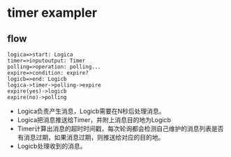 # timer exampler

## flow
```flow
logica=>start: Logica
timer=>inputoutput: Timer
polling=>operation: polling...
expire=>condition: expire?
logicb=>end: Logicb
logica->timer->polling->expire
expire(yes)->logicb
expire(no)->polling
```

- Logica负责产生消息，Logicb需要在N秒后处理消息。
- Logica把消息推送给Timer，并附上消息目的地为Logicb
- Timer计算出消息的超时时间戳，每次轮询都会检测自己维护的消息列表是否有消息过期，如果消息过期，则推送给对应的目的地。
- Logicb处理收到的消息。
